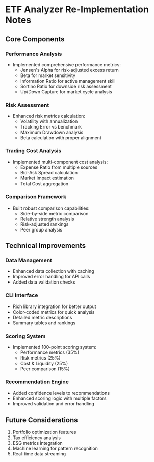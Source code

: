 # ETF Analyzer Re-Implementation Notes

## Core Components

### Performance Analysis
- Implemented comprehensive performance metrics:
  - Jensen's Alpha for risk-adjusted excess return
  - Beta for market sensitivity
  - Information Ratio for active management skill
  - Sortino Ratio for downside risk assessment
  - Up/Down Capture for market cycle analysis

### Risk Assessment
- Enhanced risk metrics calculation:
  - Volatility with annualization
  - Tracking Error vs benchmark
  - Maximum Drawdown analysis
  - Beta calculation with proper alignment

### Trading Cost Analysis
- Implemented multi-component cost analysis:
  - Expense Ratio from multiple sources
  - Bid-Ask Spread calculation
  - Market Impact estimation
  - Total Cost aggregation

### Comparison Framework
- Built robust comparison capabilities:
  - Side-by-side metric comparison
  - Relative strength analysis
  - Risk-adjusted rankings
  - Peer group analysis

## Technical Improvements

### Data Management
- Enhanced data collection with caching
- Improved error handling for API calls
- Added data validation checks

### CLI Interface
- Rich library integration for better output
- Color-coded metrics for quick analysis
- Detailed metric descriptions
- Summary tables and rankings

### Scoring System
- Implemented 100-point scoring system:
  - Performance metrics (35%)
  - Risk metrics (25%)
  - Cost & Liquidity (25%)
  - Peer comparison (15%)

### Recommendation Engine
- Added confidence levels to recommendations
- Enhanced scoring logic with multiple factors
- Improved validation and error handling

## Future Considerations
1. Portfolio optimization features
2. Tax efficiency analysis
3. ESG metrics integration
4. Machine learning for pattern recognition
5. Real-time data streaming 